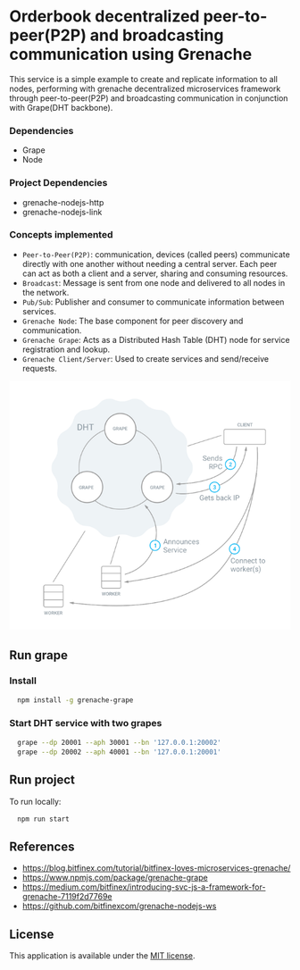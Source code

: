 # Orderbook decentralized peer-to-peer(P2P) and broadcasting communication using Grenache
This service is a simple example to create and replicate information to all nodes, performing with grenache decentralized microservices framework through peer-to-peer(P2P) and broadcasting communication in conjunction with Grape(DHT backbone).

### Dependencies
* Grape
* Node

### Project Dependencies
* grenache-nodejs-http
* grenache-nodejs-link

### Concepts implemented

* `Peer-to-Peer(P2P)`: communication, devices (called peers) communicate directly with one another without needing a central server. Each peer can act as both a client and a server, sharing and consuming resources.
* `Broadcast`: Message is sent from one node and delivered to all nodes in the network.
* `Pub/Sub`: Publisher and consumer to communicate information between services.
* `Grenache Node`: The base component for peer discovery and communication.
* `Grenache Grape`: Acts as a Distributed Hash Table (DHT) node for service registration and lookup.
* `Grenache Client/Server`: Used to create services and send/receive requests.

![](https://github.com/fernando-pires47/node-grenache-orderbook/blob/main/images/dht-infra.png)

## Run grape

### Install

```bash
  npm install -g grenache-grape
```

### Start DHT service with two grapes

```bash
  grape --dp 20001 --aph 30001 --bn '127.0.0.1:20002'
  grape --dp 20002 --aph 40001 --bn '127.0.0.1:20001'
```

## Run project

To run locally:

```bash
  npm run start
```

## References

* https://blog.bitfinex.com/tutorial/bitfinex-loves-microservices-grenache/
* https://www.npmjs.com/package/grenache-grape
* https://medium.com/bitfinex/introducing-svc-js-a-framework-for-grenache-7119f2d7769e
* https://github.com/bitfinexcom/grenache-nodejs-ws

## License

This application is available under the
[MIT license](https://opensource.org/licenses/MIT).







  

